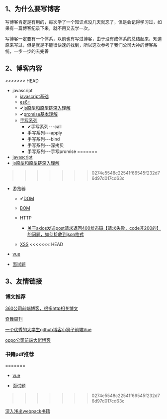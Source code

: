 

## 1、为什么要写博客

写博客肯定是有用的，每次学了一个知识点没几天就忘了，但是会记得学习过，如果有一篇博客纪录下来，就不用又去学一次。

写博客一定要有一个体系，以前也有写过博客，由于没有成体系的总结起来，知道原来写过，但是就是不能很快速的找到，所以这次参考了我们公司大神的博客系统，一步一步的去完善

## 2、博客内容

<<<<<<< HEAD
- javascript
  - [javascript基础](js/jsREADME.md)
  - [es6+](ES6+/es6+readme.md)
  - ✔[js原型和原型链深入理解](js/js重难点知识/原型与原型链.md)
  - ✔[promise基本理解](js/promise.md)
  - [手写系列](js/手写js系列.md)
    - ✔手写系列---call
    - 手写系列---apply
    - 手写系列---bind
    - 手写系列---深拷贝
    - 手写系列---手写promise
=======
- [javascript](js/jsREADME.md)
- [js原型和原型链深入理解](js/js重难点知识/原型和原型链深入理解.md)
>>>>>>> 0274e5548c22541f66545f232d76d97d017cd63c
- 游览器

  - ✔[DOM](游览器/DOM/readme.md)
  - [BOM](游览器/BOM/bomReadme.md)
  
  - HTTP
    
    - [关于axios发送post请求返回400状态码【请求失败，code非200的】的问题，如何接收到json格式](./游览器/HTTP/关于axios发送post请求返回400状态码请求失败，code非200的的问题，如何接收到json格式.md)
    
  - [XSS](游览器/XSS/xss.md)
<<<<<<< HEAD
- [vue](vue/README.md)
- [面试题](面试题/面试题.md)



## 3、友情链接

### 博文推荐

[360公司前端博客，很多http相关博文](https://imququ.com/)

[奇舞周刊](https://weekly.75team.com/)

[一个优秀的大学生github博客小狮子前端Vue](https://github.com/Chocolate1999/Front-end-learning-to-organize-notes)

[oppo公司前端大佬博客](https://github.com/heyunjiang/Blog)

### 书籍pdf推荐
=======
  
    
- [vue](vue/README.md)

- 面试题
>>>>>>> 0274e5548c22541f66545f232d76d97d017cd63c

[深入浅出webpack书籍](https://webpack.wuhaolin.cn/)